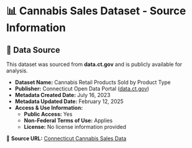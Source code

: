 # 📊 Cannabis Sales Dataset - Source Information

## 📌 Data Source
This dataset was sourced from **data.ct.gov** and is publicly available for analysis.

- **Dataset Name:** Cannabis Retail Products Sold by Product Type  
- **Publisher:** Connecticut Open Data Portal ([data.ct.gov](https://data.ct.gov/))  
- **Metadata Created Date:** July 16, 2023  
- **Metadata Updated Date:** February 12, 2025  
- **Access & Use Information:**  
  - **Public Access:** Yes  
  - **Non-Federal Terms of Use:** Applies  
  - **License:** No license information provided  

🔗 **Source URL:** [Connecticut Cannabis Sales Data](https://data.ct.gov/api/views/jyg4-yu7v)
